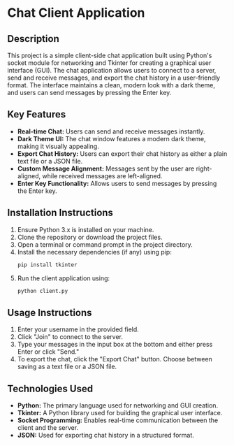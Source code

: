 
# Chat Client Application

## Description
This project is a simple client-side chat application built using Python's socket module for networking and Tkinter for creating a graphical user interface (GUI). The chat application allows users to connect to a server, send and receive messages, and export the chat history in a user-friendly format. The interface maintains a clean, modern look with a dark theme, and users can send messages by pressing the Enter key.

## Key Features
- **Real-time Chat:** Users can send and receive messages instantly.
- **Dark Theme UI:** The chat window features a modern dark theme, making it visually appealing.
- **Export Chat History:** Users can export their chat history as either a plain text file or a JSON file.
- **Custom Message Alignment:** Messages sent by the user are right-aligned, while received messages are left-aligned.
- **Enter Key Functionality:** Allows users to send messages by pressing the Enter key.

## Installation Instructions
1. Ensure Python 3.x is installed on your machine.
2. Clone the repository or download the project files.
3. Open a terminal or command prompt in the project directory.
4. Install the necessary dependencies (if any) using pip:
    ```bash
    pip install tkinter
    ```
5. Run the client application using:
    ```bash
    python client.py
    ```

## Usage Instructions
1. Enter your username in the provided field.
2. Click "Join" to connect to the server.
3. Type your messages in the input box at the bottom and either press Enter or click "Send."
4. To export the chat, click the "Export Chat" button. Choose between saving as a text file or a JSON file.

## Technologies Used
- **Python:** The primary language used for networking and GUI creation.
- **Tkinter:** A Python library used for building the graphical user interface.
- **Socket Programming:** Enables real-time communication between the client and the server.
- **JSON:** Used for exporting chat history in a structured format.

